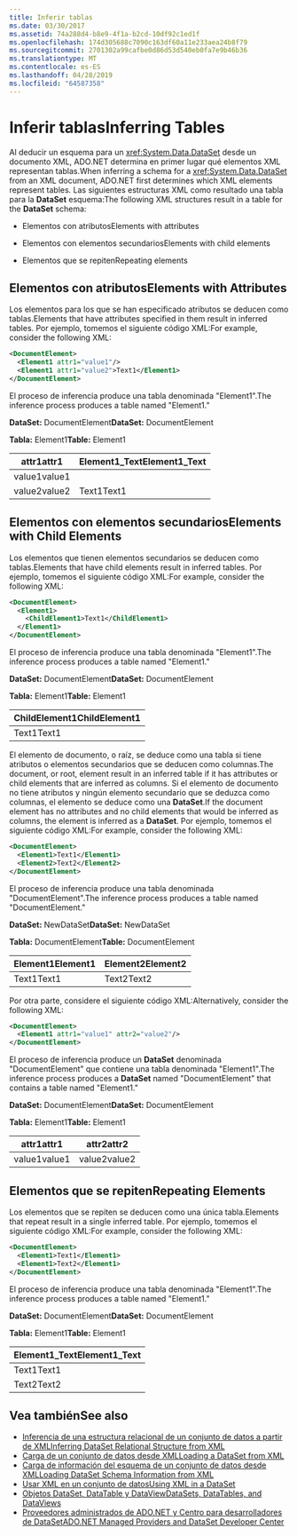 ```yaml
---
title: Inferir tablas
ms.date: 03/30/2017
ms.assetid: 74a288d4-b8e9-4f1a-b2cd-10df92c1ed1f
ms.openlocfilehash: 174d305688c7090c163df60a11e233aea24b8f79
ms.sourcegitcommit: 2701302a99cafbe0d86d53d540eb0fa7e9b46b36
ms.translationtype: MT
ms.contentlocale: es-ES
ms.lasthandoff: 04/28/2019
ms.locfileid: "64587358"
---
```

# <a name="inferring-tables"></a><span data-ttu-id="69dd8-102">Inferir tablas</span><span class="sxs-lookup"><span data-stu-id="69dd8-102">Inferring Tables</span></span>
<span data-ttu-id="69dd8-103">Al deducir un esquema para un <xref:System.Data.DataSet> desde un documento XML, ADO.NET determina en primer lugar qué elementos XML representan tablas.</span><span class="sxs-lookup"><span data-stu-id="69dd8-103">When inferring a schema for a <xref:System.Data.DataSet> from an XML document, ADO.NET first determines which XML elements represent tables.</span></span> <span data-ttu-id="69dd8-104">Las siguientes estructuras XML como resultado una tabla para la **DataSet** esquema:</span><span class="sxs-lookup"><span data-stu-id="69dd8-104">The following XML structures result in a table for the **DataSet** schema:</span></span>  
  
- <span data-ttu-id="69dd8-105">Elementos con atributos</span><span class="sxs-lookup"><span data-stu-id="69dd8-105">Elements with attributes</span></span>  
  
- <span data-ttu-id="69dd8-106">Elementos con elementos secundarios</span><span class="sxs-lookup"><span data-stu-id="69dd8-106">Elements with child elements</span></span>  
  
- <span data-ttu-id="69dd8-107">Elementos que se repiten</span><span class="sxs-lookup"><span data-stu-id="69dd8-107">Repeating elements</span></span>  
  
## <a name="elements-with-attributes"></a><span data-ttu-id="69dd8-108">Elementos con atributos</span><span class="sxs-lookup"><span data-stu-id="69dd8-108">Elements with Attributes</span></span>  
 <span data-ttu-id="69dd8-109">Los elementos para los que se han especificado atributos se deducen como tablas.</span><span class="sxs-lookup"><span data-stu-id="69dd8-109">Elements that have attributes specified in them result in inferred tables.</span></span> <span data-ttu-id="69dd8-110">Por ejemplo, tomemos el siguiente código XML:</span><span class="sxs-lookup"><span data-stu-id="69dd8-110">For example, consider the following XML:</span></span>  
  
```xml  
<DocumentElement>  
  <Element1 attr1="value1"/>  
  <Element1 attr1="value2">Text1</Element1>  
</DocumentElement>  
```  
  
 <span data-ttu-id="69dd8-111">El proceso de inferencia produce una tabla denominada "Element1".</span><span class="sxs-lookup"><span data-stu-id="69dd8-111">The inference process produces a table named "Element1."</span></span>  
  
 <span data-ttu-id="69dd8-112">**DataSet:** DocumentElement</span><span class="sxs-lookup"><span data-stu-id="69dd8-112">**DataSet:** DocumentElement</span></span>  
  
 <span data-ttu-id="69dd8-113">**Tabla:** Element1</span><span class="sxs-lookup"><span data-stu-id="69dd8-113">**Table:** Element1</span></span>  
  
|<span data-ttu-id="69dd8-114">attr1</span><span class="sxs-lookup"><span data-stu-id="69dd8-114">attr1</span></span>|<span data-ttu-id="69dd8-115">Element1_Text</span><span class="sxs-lookup"><span data-stu-id="69dd8-115">Element1_Text</span></span>|  
|-----------|--------------------|  
|<span data-ttu-id="69dd8-116">value1</span><span class="sxs-lookup"><span data-stu-id="69dd8-116">value1</span></span>||  
|<span data-ttu-id="69dd8-117">value2</span><span class="sxs-lookup"><span data-stu-id="69dd8-117">value2</span></span>|<span data-ttu-id="69dd8-118">Text1</span><span class="sxs-lookup"><span data-stu-id="69dd8-118">Text1</span></span>|  
  
## <a name="elements-with-child-elements"></a><span data-ttu-id="69dd8-119">Elementos con elementos secundarios</span><span class="sxs-lookup"><span data-stu-id="69dd8-119">Elements with Child Elements</span></span>  
 <span data-ttu-id="69dd8-120">Los elementos que tienen elementos secundarios se deducen como tablas.</span><span class="sxs-lookup"><span data-stu-id="69dd8-120">Elements that have child elements result in inferred tables.</span></span> <span data-ttu-id="69dd8-121">Por ejemplo, tomemos el siguiente código XML:</span><span class="sxs-lookup"><span data-stu-id="69dd8-121">For example, consider the following XML:</span></span>  
  
```xml  
<DocumentElement>  
  <Element1>  
    <ChildElement1>Text1</ChildElement1>  
  </Element1>  
</DocumentElement>  
```  
  
 <span data-ttu-id="69dd8-122">El proceso de inferencia produce una tabla denominada "Element1".</span><span class="sxs-lookup"><span data-stu-id="69dd8-122">The inference process produces a table named "Element1."</span></span>  
  
 <span data-ttu-id="69dd8-123">**DataSet:** DocumentElement</span><span class="sxs-lookup"><span data-stu-id="69dd8-123">**DataSet:** DocumentElement</span></span>  
  
 <span data-ttu-id="69dd8-124">**Tabla:** Element1</span><span class="sxs-lookup"><span data-stu-id="69dd8-124">**Table:** Element1</span></span>  
  
|<span data-ttu-id="69dd8-125">ChildElement1</span><span class="sxs-lookup"><span data-stu-id="69dd8-125">ChildElement1</span></span>|  
|-------------------|  
|<span data-ttu-id="69dd8-126">Text1</span><span class="sxs-lookup"><span data-stu-id="69dd8-126">Text1</span></span>|  
  
 <span data-ttu-id="69dd8-127">El elemento de documento, o raíz, se deduce como una tabla si tiene atributos o elementos secundarios que se deducen como columnas.</span><span class="sxs-lookup"><span data-stu-id="69dd8-127">The document, or root, element result in an inferred table if it has attributes or child elements that are inferred as columns.</span></span> <span data-ttu-id="69dd8-128">Si el elemento de documento no tiene atributos y ningún elemento secundario que se deduzca como columnas, el elemento se deduce como una **DataSet**.</span><span class="sxs-lookup"><span data-stu-id="69dd8-128">If the document element has no attributes and no child elements that would be inferred as columns, the element is inferred as a **DataSet**.</span></span> <span data-ttu-id="69dd8-129">Por ejemplo, tomemos el siguiente código XML:</span><span class="sxs-lookup"><span data-stu-id="69dd8-129">For example, consider the following XML:</span></span>  
  
```xml  
<DocumentElement>  
  <Element1>Text1</Element1>  
  <Element2>Text2</Element2>  
</DocumentElement>  
```  
  
 <span data-ttu-id="69dd8-130">El proceso de inferencia produce una tabla denominada "DocumentElement".</span><span class="sxs-lookup"><span data-stu-id="69dd8-130">The inference process produces a table named "DocumentElement."</span></span>  
  
 <span data-ttu-id="69dd8-131">**DataSet:** NewDataSet</span><span class="sxs-lookup"><span data-stu-id="69dd8-131">**DataSet:** NewDataSet</span></span>  
  
 <span data-ttu-id="69dd8-132">**Tabla:** DocumentElement</span><span class="sxs-lookup"><span data-stu-id="69dd8-132">**Table:** DocumentElement</span></span>  
  
|<span data-ttu-id="69dd8-133">Element1</span><span class="sxs-lookup"><span data-stu-id="69dd8-133">Element1</span></span>|<span data-ttu-id="69dd8-134">Element2</span><span class="sxs-lookup"><span data-stu-id="69dd8-134">Element2</span></span>|  
|--------------|--------------|  
|<span data-ttu-id="69dd8-135">Text1</span><span class="sxs-lookup"><span data-stu-id="69dd8-135">Text1</span></span>|<span data-ttu-id="69dd8-136">Text2</span><span class="sxs-lookup"><span data-stu-id="69dd8-136">Text2</span></span>|  
  
 <span data-ttu-id="69dd8-137">Por otra parte, considere el siguiente código XML:</span><span class="sxs-lookup"><span data-stu-id="69dd8-137">Alternatively, consider the following XML:</span></span>  
  
```xml  
<DocumentElement>  
  <Element1 attr1="value1" attr2="value2"/>  
</DocumentElement>  
```  
  
 <span data-ttu-id="69dd8-138">El proceso de inferencia produce un **DataSet** denominada "DocumentElement" que contiene una tabla denominada "Element1".</span><span class="sxs-lookup"><span data-stu-id="69dd8-138">The inference process produces a **DataSet** named "DocumentElement" that contains a table named "Element1."</span></span>  
  
 <span data-ttu-id="69dd8-139">**DataSet:** DocumentElement</span><span class="sxs-lookup"><span data-stu-id="69dd8-139">**DataSet:** DocumentElement</span></span>  
  
 <span data-ttu-id="69dd8-140">**Tabla:** Element1</span><span class="sxs-lookup"><span data-stu-id="69dd8-140">**Table:** Element1</span></span>  
  
|<span data-ttu-id="69dd8-141">attr1</span><span class="sxs-lookup"><span data-stu-id="69dd8-141">attr1</span></span>|<span data-ttu-id="69dd8-142">attr2</span><span class="sxs-lookup"><span data-stu-id="69dd8-142">attr2</span></span>|  
|-----------|-----------|  
|<span data-ttu-id="69dd8-143">value1</span><span class="sxs-lookup"><span data-stu-id="69dd8-143">value1</span></span>|<span data-ttu-id="69dd8-144">value2</span><span class="sxs-lookup"><span data-stu-id="69dd8-144">value2</span></span>|  
  
## <a name="repeating-elements"></a><span data-ttu-id="69dd8-145">Elementos que se repiten</span><span class="sxs-lookup"><span data-stu-id="69dd8-145">Repeating Elements</span></span>  
 <span data-ttu-id="69dd8-146">Los elementos que se repiten se deducen como una única tabla.</span><span class="sxs-lookup"><span data-stu-id="69dd8-146">Elements that repeat result in a single inferred table.</span></span> <span data-ttu-id="69dd8-147">Por ejemplo, tomemos el siguiente código XML:</span><span class="sxs-lookup"><span data-stu-id="69dd8-147">For example, consider the following XML:</span></span>  
  
```xml  
<DocumentElement>  
  <Element1>Text1</Element1>  
  <Element1>Text2</Element1>  
</DocumentElement>  
```  
  
 <span data-ttu-id="69dd8-148">El proceso de inferencia produce una tabla denominada "Element1".</span><span class="sxs-lookup"><span data-stu-id="69dd8-148">The inference process produces a table named "Element1."</span></span>  
  
 <span data-ttu-id="69dd8-149">**DataSet:** DocumentElement</span><span class="sxs-lookup"><span data-stu-id="69dd8-149">**DataSet:** DocumentElement</span></span>  
  
 <span data-ttu-id="69dd8-150">**Tabla:** Element1</span><span class="sxs-lookup"><span data-stu-id="69dd8-150">**Table:** Element1</span></span>  
  
|<span data-ttu-id="69dd8-151">Element1_Text</span><span class="sxs-lookup"><span data-stu-id="69dd8-151">Element1_Text</span></span>|  
|--------------------|  
|<span data-ttu-id="69dd8-152">Text1</span><span class="sxs-lookup"><span data-stu-id="69dd8-152">Text1</span></span>|  
|<span data-ttu-id="69dd8-153">Text2</span><span class="sxs-lookup"><span data-stu-id="69dd8-153">Text2</span></span>|  
  
## <a name="see-also"></a><span data-ttu-id="69dd8-154">Vea también</span><span class="sxs-lookup"><span data-stu-id="69dd8-154">See also</span></span>

- [<span data-ttu-id="69dd8-155">Inferencia de una estructura relacional de un conjunto de datos a partir de XML</span><span class="sxs-lookup"><span data-stu-id="69dd8-155">Inferring DataSet Relational Structure from XML</span></span>](../../../../../docs/framework/data/adonet/dataset-datatable-dataview/inferring-dataset-relational-structure-from-xml.md)
- [<span data-ttu-id="69dd8-156">Carga de un conjunto de datos desde XML</span><span class="sxs-lookup"><span data-stu-id="69dd8-156">Loading a DataSet from XML</span></span>](../../../../../docs/framework/data/adonet/dataset-datatable-dataview/loading-a-dataset-from-xml.md)
- [<span data-ttu-id="69dd8-157">Carga de información del esquema de un conjunto de datos desde XML</span><span class="sxs-lookup"><span data-stu-id="69dd8-157">Loading DataSet Schema Information from XML</span></span>](../../../../../docs/framework/data/adonet/dataset-datatable-dataview/loading-dataset-schema-information-from-xml.md)
- [<span data-ttu-id="69dd8-158">Usar XML en un conjunto de datos</span><span class="sxs-lookup"><span data-stu-id="69dd8-158">Using XML in a DataSet</span></span>](../../../../../docs/framework/data/adonet/dataset-datatable-dataview/using-xml-in-a-dataset.md)
- [<span data-ttu-id="69dd8-159">Objetos DataSet, DataTable y DataView</span><span class="sxs-lookup"><span data-stu-id="69dd8-159">DataSets, DataTables, and DataViews</span></span>](../../../../../docs/framework/data/adonet/dataset-datatable-dataview/index.md)
- [<span data-ttu-id="69dd8-160">Proveedores administrados de ADO.NET y Centro para desarrolladores de DataSet</span><span class="sxs-lookup"><span data-stu-id="69dd8-160">ADO.NET Managed Providers and DataSet Developer Center</span></span>](https://go.microsoft.com/fwlink/?LinkId=217917)
